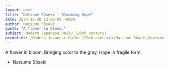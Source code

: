 ```yaml
---
layout: post
title: "Natsume Sōseki - Blooming Hope"
date: 2024-12-30 12:00:00 -0000
author: Natsume Sōseki
quote: "A flower in bloom,"
subject: Modern Japanese Haiku (20th century)
permalink: /Modern Japanese Haiku (20th century)/Natsume Sōseki/Natsume Sōseki - Blooming Hope
---
```


A flower in bloom,
Bringing color to the gray,
Hope in fragile form.

- Natsume Sōseki
